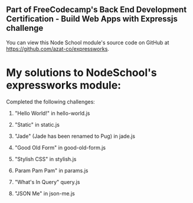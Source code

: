 ## Part of FreeCodecamp's Back End Development Certification - Build Web Apps with Expressjs challenge

You can view this Node School module's source code on GitHub at https://github.com/azat-co/expressworks.

# My solutions to NodeSchool's expressworks module:
Completed the following challenges:

1) "Hello World!" in hello-world.js

2) "Static" in static.js

3) "Jade" (Jade has been renamed to Pug) in jade.js

4) "Good Old Form" in good-old-form.js

5) "Stylish CSS" in stylish.js

6) Param Pam Pam" in params.js

7) "What's In Query" query.js

8) "JSON Me" in json-me.js
